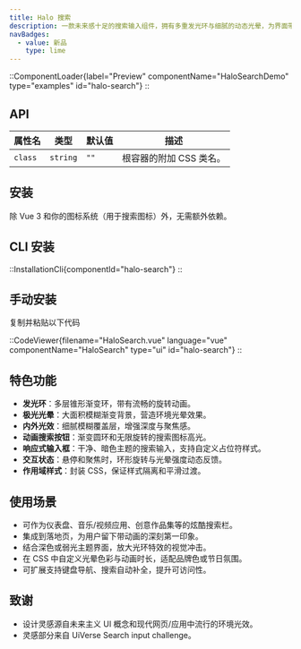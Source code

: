 ```yaml
---
title: Halo 搜索
description: 一款未来感十足的搜索输入组件，拥有多重发光环与细腻的动态光晕，为界面带来炫彩、沉浸式体验。
navBadges:
  - value: 新品
    type: lime
---
```


::ComponentLoader{label="Preview" componentName="HaloSearchDemo" type="examples" id="halo-search"}
::

## API

| 属性名  | 类型     | 默认值 | 描述                    |
| ------- | -------- | ------ | ----------------------- |
| `class` | `string` | `""`   | 根容器的附加 CSS 类名。 |

## 安装

除 Vue 3 和你的图标系统（用于搜索图标）外，无需额外依赖。

## CLI 安装

::InstallationCli{componentId="halo-search"}
::

## 手动安装

复制并粘贴以下代码

::CodeViewer{filename="HaloSearch.vue" language="vue" componentName="HaloSearch" type="ui" id="halo-search"}
::

## 特色功能

- **发光环**：多层锥形渐变环，带有流畅的旋转动画。
- **极光光晕**：大面积模糊渐变背景，营造环境光晕效果。
- **内外光效**：细腻模糊覆盖层，增强深度与聚焦感。
- **动画搜索按钮**：渐变圆环和无限旋转的搜索图标高光。
- **响应式输入框**：干净、暗色主题的搜索输入，支持自定义占位符样式。
- **交互状态**：悬停和聚焦时，环形旋转与光晕强度动态反馈。
- **作用域样式**：封装 CSS，保证样式隔离和平滑过渡。

## 使用场景

- 可作为仪表盘、音乐/视频应用、创意作品集等的炫酷搜索栏。
- 集成到落地页，为用户留下带动画的深刻第一印象。
- 结合深色或弱光主题界面，放大光环特效的视觉冲击。
- 在 CSS 中自定义光晕色彩与动画时长，适配品牌色或节日氛围。
- 可扩展支持键盘导航、搜索自动补全，提升可访问性。

## 致谢

- 设计灵感源自未来主义 UI 概念和现代网页/应用中流行的环境光效。
- 灵感部分来自 UiVerse Search input challenge。
